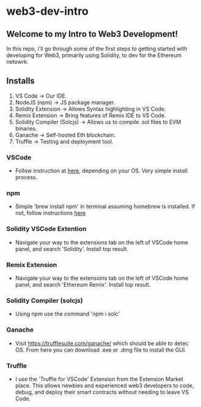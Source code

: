 # web3-dev-intro

## Welcome to my Intro to Web3 Development! 
In this repo, i'll go through some of the first steps to getting started with developing for Web3, primarily using Solidity, to dev for the Ethereum netowrk.

## Installs
1. VS Code -> Our IDE.
2. NodeJS (npm) -> JS package manager.
3. Solidity Extension -> Allows Syntax highlighting in VS Code.
4. Remix Extension -> Bring features of Remix IDE to VS Code.
5. Solidity Compiler (Solcjs) -> Allows us to compile .sol files to EVM binaries.
6. Ganache -> Self-hosted Eth blockchain.
7. Truffle -> Testing and deployment tool.

### VSCode
* Follow instruction at [here](https://code.visualstudio.com/download), depending on your OS. Very simple install process.

### npm
* Simple 'brew install npm' in terminal assuming homebrew is installed. If not, follow instructions [here](https://docs.npmjs.com/downloading-and-installing-node-js-and-npm) 

### Solidity VSCode Extention
* Navigate your way to the extensions tab on the left of VSCode home panel, and search 'Solidity'. Install top result.

### Remix Extension
* Navigate your way to the extensions tab on the left of VSCode home panel, and search 'Ethereum Remix'. Install top result.

### Solidity Compiler (solcjs)
* Using npm use the command 'npm i solc'

### Ganache
* Visit https://trufflesuite.com/ganache/ which should be able to detec OS. From here you can download .exe or .dmg file to install the GUI.

### Truffle
* I use the 'Truffle for VSCode' Extension from the Extension Market place. This allows newbies and experienced web3 developers to code, debug, and deploy their smart contracts without needing to leave VS Code.